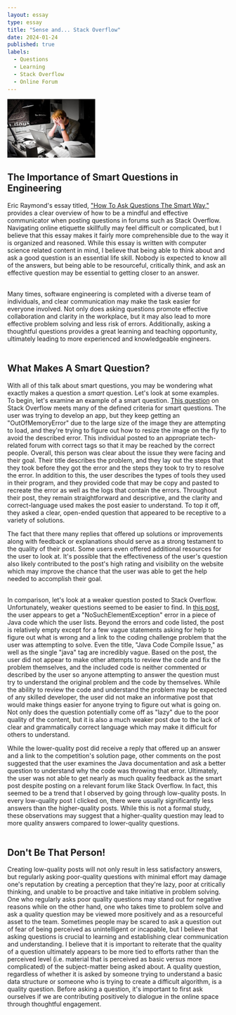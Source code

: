 ```yaml
---
layout: essay
type: essay
title: "Sense and... Stack Overflow"
date: 2024-01-24
published: true
labels:
  - Questions
  - Learning
  - Stack Overflow
  - Online Forum
---
```


<img width="200px" class="rounded float-start pe-4" src="../img/SO_Questions/confused_computer.jpg">

## The Importance of Smart Questions in Engineering<br>

Eric Raymond's essay titled, ["How To Ask Questions The Smart Way,"](http://www.catb.org/esr/faqs/smart-questions.html) provides a clear overview of how to be a mindful and effective communicator when posting questions in forums such as Stack Overflow. Navigating online etiquette skillfully may feel difficult or complicated, but I believe that this essay makes it fairly more comprehensible due to the way it is organized and reasoned. While this essay is written with computer science related content in mind, I believe that being able to think about and ask a good question is an essential life skill. Nobody is expected to know all of the answers, but being able to be resourceful, critically think, and ask an effective question may be essential to getting closer to an answer. <br><br>

Many times, software engineering is completed with a diverse team of individuals, and clear communication may make the task easier for everyone involved. Not only does asking questions promote effective collaboration and clarity in the workplace, but it may also lead to more effective problem solving and less risk of errors. Additionally, asking a thoughtful questions provides a great learning and teaching opportunity, ultimately leading to more experienced and knowledgeable engineers.<br><br>

## What Makes A Smart Question?<br>
With all of this talk about smart questions, you may be wondering what exactly makes a question a *smart* question. Let's look at some examples.<br>
To begin, let's examine an example of a smart question. [This question](https://stackoverflow.com/questions/477572/strange-outofmemory-issue-while-loading-an-image-to-a-bitmap-object) on Stack Overflow meets many of the defined criteria for smart questions. The user was trying to develop an app, but they keep getting an "OutOfMemoryError" due to the large size of the image they are attempting to load, and they're trying to figure out how to resize the image on the fly to avoid the described error. This individual posted to an appropriate tech-related forum with correct tags so that it may be reached by the correct people. Overall, this person was clear about the issue they were facing and their goal. Their title describes the problem, and they lay out the steps that they took before they got the error and the steps they took to try to resolve the error. In addition to this, the user describes the types of tools they used in their program, and they provided code that may be copy and pasted to recreate the error as well as the logs that contain the errors. Throughout their post, they remain straightforward and descriptive, and the clarity and correct-language used makes the post easier to understand. To top it off, they asked a clear, open-ended question that appeared to be receptive to a variety of solutions.<br>

The fact that there many replies that offered up solutions or improvements along with feedback or explanations should serve as a strong testament to the quality of their post. Some users even offered additional resources for the user to look at. It's possible that the effectiveness of the user's question also likely contributed to the post's high rating and visibility on the website which may improve the chance that the user was able to get the help needed to accomplish their goal.<br><br>

In comparison, let's look at a weaker question posted to Stack Overflow. Unfortunately, weaker questions seemed to be easier to find. In [this post](https://stackoverflow.com/questions/39601887/java-code-compile-issue), the user appears to get a "NoSuchElementException" error in a piece of Java code which the user lists. Beyond the errors and code listed, the post is relatively empty except for a few vague statements asking for help to figure out what is wrong and a link to the coding challenge problem that the user was attempting to solve. Even the title, "Java Code Compile Issue," as well as the single "java" tag are incredibly vague. Based on the post, the user did not appear to make other attempts to review the code and fix the problem themselves, and the included code is neither commented or described by the user so anyone attempting to answer the question must try to understand the original problem and the code by themselves. While the ability to review the code and understand the problem may be expected of any skilled developer, the user did not make an informative post that would make things easier for anyone trying to figure out what is going on. Not only does the question potentially come off as "lazy" due to the poor quality of the content, but it is also a much weaker post due to the lack of clear and grammatically correct language which may make it difficult for others to understand.<br>

While the lower-quality post did receive a reply that offered up an answer and a link to the competition's solution page, other comments on the post suggested that the user examines the Java documentation and ask a better question to understand why the code was throwing that error. Ultimately, the user was not able to get nearly as much quality feedback as the smart post despite posting on a relevant forum like Stack Overflow. In fact, this seemed to be a trend that I observed by going through low-quality posts. In every low-quality post I clicked on, there were usually significantly less answers than the higher-quality posts. While this is not a formal study, these observations may suggest that a higher-quality question may lead to more quality answers compared to lower-quality questions.<br><br>

## Don't Be That Person!<br>
Creating low-quality posts will not only result in less satisfactory answers, but regularly asking poor-quality questions with minimal effort may damage one's reputation by creating a perception that they're lazy, poor at critically thinking, and unable to be proactive and take initiative in problem solving. One who regularly asks poor quality questions may stand out for negative reasons while on the other hand, one who takes time to problem solve and ask a quality question may be viewed more positively and as a resourceful asset to the team. Sometimes people may be scared to ask a question out of fear of being perceived as unintelligent or incapable, but I believe that asking questions is crucial to learning and establishing clear communication and understanding. I believe that it is important to reiterate that the quality of a question ultimately appears to be more tied to efforts rather than the perceived level (i.e. material that is perceived as basic versus more complicated) of the subject-matter being asked about. A quality question, regardless of whether it is asked by someone trying to understand a basic data structure or someone who is trying to create a difficult algorithm, is a quality question. Before asking a question, it's important to first ask ourselves if we are contributing positively to dialogue in the online space through thoughtful engagement.

